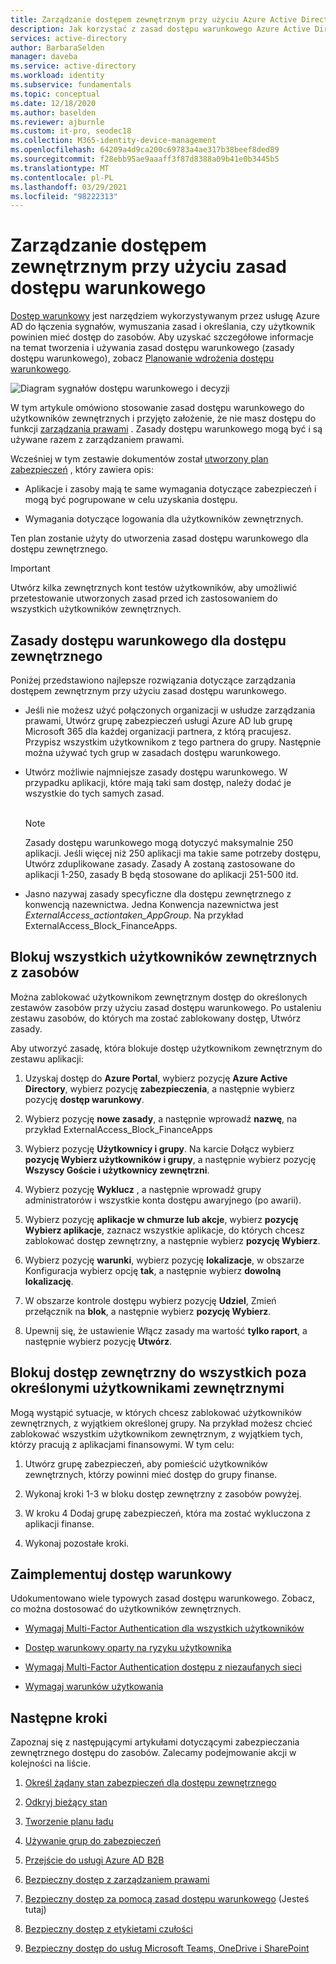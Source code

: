 ```yaml
---
title: Zarządzanie dostępem zewnętrznym przy użyciu Azure Active Directory dostępu warunkowego
description: Jak korzystać z zasad dostępu warunkowego Azure Active Directory, aby zabezpieczyć zewnętrzny dostęp do zasobów.
services: active-directory
author: BarbaraSelden
manager: daveba
ms.service: active-directory
ms.workload: identity
ms.subservice: fundamentals
ms.topic: conceptual
ms.date: 12/18/2020
ms.author: baselden
ms.reviewer: ajburnle
ms.custom: it-pro, seodec18
ms.collection: M365-identity-device-management
ms.openlocfilehash: 64209a4d9ca200c69783a4ae317b38beef8ded89
ms.sourcegitcommit: f28ebb95ae9aaaff3f87d8388a09b41e0b3445b5
ms.translationtype: MT
ms.contentlocale: pl-PL
ms.lasthandoff: 03/29/2021
ms.locfileid: "98222313"
---
```

# <a name="manage-external-access-with-conditional-access-policies"></a>Zarządzanie dostępem zewnętrznym przy użyciu zasad dostępu warunkowego 

[Dostęp warunkowy](../conditional-access/overview.md) jest narzędziem wykorzystywanym przez usługę Azure AD do łączenia sygnałów, wymuszania zasad i określania, czy użytkownik powinien mieć dostęp do zasobów. Aby uzyskać szczegółowe informacje na temat tworzenia i używania zasad dostępu warunkowego (zasady dostępu warunkowego), zobacz [Planowanie wdrożenia dostępu warunkowego](../conditional-access/plan-conditional-access.md). 

![Diagram sygnałów dostępu warunkowego i decyzji](media/secure-external-access//7-conditional-access-signals.png)



W tym artykule omówiono stosowanie zasad dostępu warunkowego do użytkowników zewnętrznych i przyjęto założenie, że nie masz dostępu do funkcji [zarządzania prawami](../governance/entitlement-management-overview.md) . Zasady dostępu warunkowego mogą być i są używane razem z zarządzaniem prawami.

Wcześniej w tym zestawie dokumentów został [utworzony plan zabezpieczeń](3-secure-access-plan.md) , który zawiera opis:

* Aplikacje i zasoby mają te same wymagania dotyczące zabezpieczeń i mogą być pogrupowane w celu uzyskania dostępu.

* Wymagania dotyczące logowania dla użytkowników zewnętrznych.

Ten plan zostanie użyty do utworzenia zasad dostępu warunkowego dla dostępu zewnętrznego. 

> [!IMPORTANT]
> Utwórz kilka zewnętrznych kont testów użytkowników, aby umożliwić przetestowanie utworzonych zasad przed ich zastosowaniem do wszystkich użytkowników zewnętrznych.

## <a name="conditional-access-policies-for-external-access"></a>Zasady dostępu warunkowego dla dostępu zewnętrznego

Poniżej przedstawiono najlepsze rozwiązania dotyczące zarządzania dostępem zewnętrznym przy użyciu zasad dostępu warunkowego.

* Jeśli nie możesz użyć połączonych organizacji w usłudze zarządzania prawami, Utwórz grupę zabezpieczeń usługi Azure AD lub grupę Microsoft 365 dla każdej organizacji partnera, z którą pracujesz. Przypisz wszystkim użytkownikom z tego partnera do grupy. Następnie można używać tych grup w zasadach dostępu warunkowego.

* Utwórz możliwie najmniejsze zasady dostępu warunkowego. W przypadku aplikacji, które mają taki sam dostęp, należy dodać je wszystkie do tych samych zasad.  
‎ 
   > [!NOTE]
   > Zasady dostępu warunkowego mogą dotyczyć maksymalnie 250 aplikacji. Jeśli więcej niż 250 aplikacji ma takie same potrzeby dostępu, Utwórz zduplikowane zasady. Zasady A zostaną zastosowane do aplikacji 1-250, zasady B będą stosowane do aplikacji 251-500 itd.

* Jasno nazywaj zasady specyficzne dla dostępu zewnętrznego z konwencją nazewnictwa. Jedna Konwencja nazewnictwa jest *ExternalAccess_actiontaken_AppGroup*. Na przykład ExternalAccess_Block_FinanceApps.

## <a name="block-all-external-users-from-resources"></a>Blokuj wszystkich użytkowników zewnętrznych z zasobów

Można zablokować użytkownikom zewnętrznym dostęp do określonych zestawów zasobów przy użyciu zasad dostępu warunkowego. Po ustaleniu zestawu zasobów, do których ma zostać zablokowany dostęp, Utwórz zasady.

Aby utworzyć zasadę, która blokuje dostęp użytkownikom zewnętrznym do zestawu aplikacji:

1. Uzyskaj dostęp do **Azure Portal**, wybierz pozycję **Azure Active Directory**, wybierz pozycję **zabezpieczenia**, a następnie wybierz pozycję **dostęp warunkowy**.

2. Wybierz pozycję **nowe zasady**, a następnie wprowadź **nazwę**, na przykład ExternalAccess_Block_FinanceApps

3. Wybierz pozycję **Użytkownicy i grupy**. Na karcie Dołącz wybierz **pozycję Wybierz użytkowników i grupy**, a następnie wybierz pozycję **Wszyscy Goście i użytkownicy zewnętrzni**. 

4. Wybierz pozycję **Wyklucz** , a następnie wprowadź grupy administratorów i wszystkie konta dostępu awaryjnego (po awarii).

5. Wybierz pozycję **aplikacje w chmurze lub akcje**, wybierz **pozycję Wybierz aplikacje**, zaznacz wszystkie aplikacje, do których chcesz zablokować dostęp zewnętrzny, a następnie wybierz **pozycję Wybierz**.

6. Wybierz pozycję **warunki**, wybierz pozycję **lokalizacje**, w obszarze Konfiguracja wybierz opcję **tak**, a następnie wybierz **dowolną lokalizację**.

7. W obszarze kontrole dostępu wybierz pozycję **Udziel**, Zmień przełącznik na **blok**, a następnie wybierz **pozycję Wybierz**.

8. Upewnij się, że ustawienie Włącz zasady ma wartość **tylko raport**, a następnie wybierz pozycję **Utwórz**.

## <a name="block-external-access-to-all-except-specific-external-users"></a>Blokuj dostęp zewnętrzny do wszystkich poza określonymi użytkownikami zewnętrznymi

Mogą wystąpić sytuacje, w których chcesz zablokować użytkowników zewnętrznych, z wyjątkiem określonej grupy. Na przykład możesz chcieć zablokować wszystkim użytkownikom zewnętrznym, z wyjątkiem tych, którzy pracują z aplikacjami finansowymi. W tym celu:

1. Utwórz grupę zabezpieczeń, aby pomieścić użytkowników zewnętrznych, którzy powinni mieć dostęp do grupy finanse.

2. Wykonaj kroki 1-3 w bloku dostęp zewnętrzny z zasobów powyżej.

3. W kroku 4 Dodaj grupę zabezpieczeń, która ma zostać wykluczona z aplikacji finanse.

4. Wykonaj pozostałe kroki.

## <a name="implement-conditional-access"></a>Zaimplementuj dostęp warunkowy

Udokumentowano wiele typowych zasad dostępu warunkowego. Zobacz, co można dostosować do użytkowników zewnętrznych.

* [Wymagaj Multi-Factor Authentication dla wszystkich użytkowników](../conditional-access/howto-conditional-access-policy-all-users-mfa.md)

* [Dostęp warunkowy oparty na ryzyku użytkownika](../conditional-access/howto-conditional-access-policy-risk-user.md)

* [Wymagaj Multi-Factor Authentication dostępu z niezaufanych sieci](../conditional-access/untrusted-networks.md) 

* [Wymagaj warunków użytkowania](../conditional-access/terms-of-use.md)

## <a name="next-steps"></a>Następne kroki

Zapoznaj się z następującymi artykułami dotyczącymi zabezpieczania zewnętrznego dostępu do zasobów. Zalecamy podejmowanie akcji w kolejności na liście.

1. [Określ żądany stan zabezpieczeń dla dostępu zewnętrznego](1-secure-access-posture.md)

2. [Odkryj bieżący stan](2-secure-access-current-state.md)

3. [Tworzenie planu ładu](3-secure-access-plan.md)

4. [Używanie grup do zabezpieczeń](4-secure-access-groups.md)

5. [Przejście do usługi Azure AD B2B](5-secure-access-b2b.md)

6. [Bezpieczny dostęp z zarządzaniem prawami](6-secure-access-entitlement-managment.md)

7. [Bezpieczny dostęp za pomocą zasad dostępu warunkowego](7-secure-access-conditional-access.md) (Jesteś tutaj)

8. [Bezpieczny dostęp z etykietami czułości](8-secure-access-sensitivity-labels.md)

9. [Bezpieczny dostęp do usług Microsoft Teams, OneDrive i SharePoint](9-secure-access-teams-sharepoint.md)
